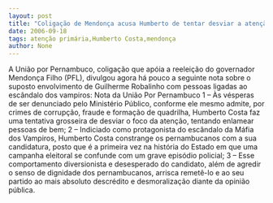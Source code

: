 ```yaml
---
layout: post
title: "Coligação de Mendonça acusa Humberto de tentar desviar a atenção"
date: 2006-09-18
tags: atenção primária,Humberto Costa,mendonça
author: None
---
```

A União por Pernambuco, coligação que apóia a reeleição do governador Mendonça Filho (PFL), divulgou agora há pouco a seguinte nota sobre o suposto envolvimento de Guilherme Robalinho com pessoas ligadas ao escândalo dos vampiros:
Nota da União Por Pernambuco 
1 – Às vésperas de ser denunciado pelo Ministério Público, conforme ele mesmo admite, por crimes de corrupção, fraude e formação de quadrilha, Humberto Costa faz uma tentativa grosseira de desviar o foco da atenção, tentando enlamear pessoas de bem; 
2 – Indiciado como protagonista do escândalo da Máfia dos Vampiros, Humberto Costa constrange os pernambucanos com a sua candidatura, posto que é a primeira vez na história do Estado em que uma campanha eleitoral se confunde com um grave episódio policial; 
3 – Esse comportamento diversionista e desesperado do candidato, além de agredir o senso de dignidade dos pernambucanos, arrisca remetê-lo e ao seu partido ao mais absoluto descrédito e desmoralização diante da opinião pública. 